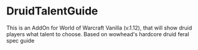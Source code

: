 # DruidTalentGuide
This is an AddOn for World of Warcraft Vanilla (v.1.12), that will show druid players what talent to choose. Based on wowhead's hardcore druid feral spec guide
